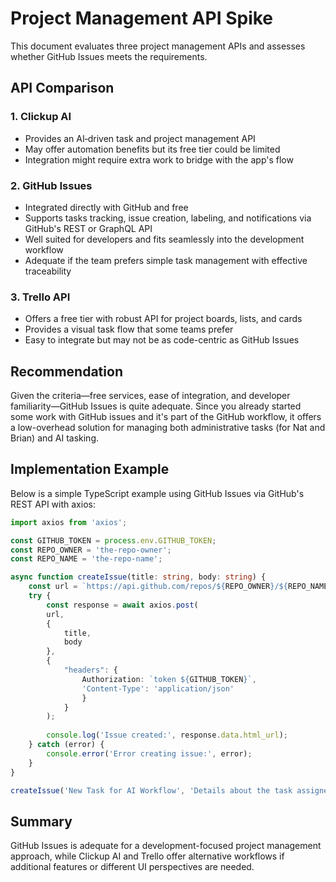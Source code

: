 # Project Management API Spike

This document evaluates three project management APIs and assesses whether GitHub Issues meets the requirements.

## API Comparison

### 1. Clickup AI
- Provides an AI‐driven task and project management API
- May offer automation benefits but its free tier could be limited
- Integration might require extra work to bridge with the app's flow

### 2. GitHub Issues
- Integrated directly with GitHub and free
- Supports tasks tracking, issue creation, labeling, and notifications via GitHub's REST or GraphQL API
- Well suited for developers and fits seamlessly into the development workflow
- Adequate if the team prefers simple task management with effective traceability

### 3. Trello API
- Offers a free tier with robust API for project boards, lists, and cards
- Provides a visual task flow that some teams prefer
- Easy to integrate but may not be as code-centric as GitHub Issues

## Recommendation

Given the criteria—free services, ease of integration, and developer familiarity—GitHub Issues is quite adequate. Since you already started some work with GitHub issues and it's part of the GitHub workflow, it offers a low-overhead solution for managing both administrative tasks (for Nat and Brian) and AI tasking.

## Implementation Example

Below is a simple TypeScript example using GitHub Issues via GitHub's REST API with axios:

```typescript
import axios from 'axios';

const GITHUB_TOKEN = process.env.GITHUB_TOKEN;
const REPO_OWNER = 'the-repo-owner';
const REPO_NAME = 'the-repo-name';

async function createIssue(title: string, body: string) {
    const url = `https://api.github.com/repos/${REPO_OWNER}/${REPO_NAME}/issues`;
    try {
        const response = await axios.post(
        url,
        {
            title,
            body
        },
        {
            "headers": {
                Authorization: `token ${GITHUB_TOKEN}`,
                'Content-Type': 'application/json'
                }
            }
        );
    
        console.log('Issue created:', response.data.html_url);
    } catch (error) {
        console.error('Error creating issue:', error);
    }
}

createIssue('New Task for AI Workflow', 'Details about the task assigned to AI agents.');
```

## Summary

GitHub Issues is adequate for a development-focused project management approach, while Clickup AI and Trello offer alternative workflows if additional features or different UI perspectives are needed.
